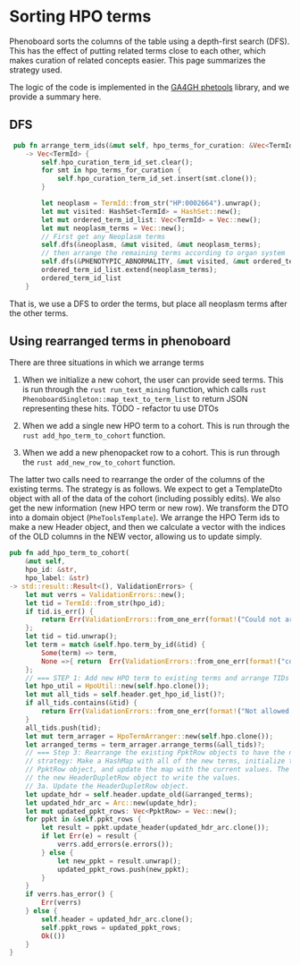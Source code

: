 # Sorting HPO terms

Phenoboard sorts the columns of the table using a depth-first search (DFS). This has the effect
of putting related terms close to each other, which makes curation of related concepts easier. This page summarizes the strategy used.

The logic of the code is implemented in the [GA4GH phetools](https://github.com/P2GX/ga4ghphetools) library, and we provide a summary here.


## DFS
```rust
 pub fn arrange_term_ids(&mut self, hpo_terms_for_curation: &Vec<TermId>) 
    -> Vec<TermId> {
        self.hpo_curation_term_id_set.clear();
        for smt in hpo_terms_for_curation {
            self.hpo_curation_term_id_set.insert(smt.clone());
        }

        let neoplasm = TermId::from_str("HP:0002664").unwrap();
        let mut visited: HashSet<TermId> = HashSet::new();
        let mut ordered_term_id_list: Vec<TermId> = Vec::new();
        let mut neoplasm_terms = Vec::new();
        // First get any Neoplasm terms
        self.dfs(&neoplasm, &mut visited, &mut neoplasm_terms);
        // then arrange the remaining terms according to organ system
        self.dfs(&PHENOTYPIC_ABNORMALITY, &mut visited, &mut ordered_term_id_list);
        ordered_term_id_list.extend(neoplasm_terms);
        ordered_term_id_list
    }
``` 
That is, we use a DFS to order the terms, but place all neoplasm terms after the other terms.

## Using rearranged terms in phenoboard

There are three situations in which we arrange terms

1. When we initialize a new cohort, the user can provide seed terms. This is run through the
```rust run_text_mining``` function, which calls ```rust PhenoboardSingleton::map_text_to_term_list``` to return JSON representing these hits.
TODO - refactor tu use DTOs

2. When we add a single new HPO term to a cohort. This is run through the
```rust add_hpo_term_to_cohort``` function.

3. When we add a new phenopacket row to a cohort. This is run through the 
```rust add_new_row_to_cohort``` function.

The latter two calls need to rearrange the order of the columns of the existing terms. The strategy is as follows. We expect to get a TemplateDto object with all of the data of the cohort (including
possibly edits). We also get the new information (new HPO term or new row). We transform the
DTO into a domain object (``PheToolsTemplate``). We arrange the HPO Term ids to make a new Header object, and then we calculate a vector with the indices of the OLD columns in the NEW vector, allowing us to update simply. 


```rust
pub fn add_hpo_term_to_cohort(
    &mut self,
    hpo_id: &str,
    hpo_label: &str) 
-> std::result::Result<(), ValidationErrors> {
    let mut verrs = ValidationErrors::new();
    let tid = TermId::from_str(hpo_id);
    if tid.is_err() {
        return Err(ValidationErrors::from_one_err(format!("Could not arrange terms: {}\n", hpo_id)));
    };
    let tid = tid.unwrap();
    let term = match &self.hpo.term_by_id(&tid) {
        Some(term) => term,
        None =>{ return  Err(ValidationErrors::from_one_err(format!("could not retrieve HPO term for '{hpo_id}'"))); }
    };
    // === STEP 1: Add new HPO term to existing terms and arrange TIDs ===
    let hpo_util = HpoUtil::new(self.hpo.clone());
    let mut all_tids = self.header.get_hpo_id_list()?;
    if all_tids.contains(&tid) {
        return Err(ValidationErrors::from_one_err(format!("Not allowed to add term {} because it already is present", &tid)));
    }
    all_tids.push(tid);
    let mut term_arrager = HpoTermArranger::new(self.hpo.clone());
    let arranged_terms = term_arrager.arrange_terms(&all_tids)?;
    // === Step 3: Rearrange the existing PpktRow objects to have the new HPO terms and set the new terms to "na"
    // strategy: Make a HashMap with all of the new terms, initialize the values to na. Clone this, pass it to the
    // PpktRow object, and update the map with the current values. The remaining (new) terms will be "na". Then use
    // the new HeaderDupletRow object to write the values.
    // 3a. Update the HeaderDupletRow object.
    let update_hdr = self.header.update_old(&arranged_terms);
    let updated_hdr_arc = Arc::new(update_hdr);
    let mut updated_ppkt_rows: Vec<PpktRow> = Vec::new();
    for ppkt in &self.ppkt_rows {
        let result = ppkt.update_header(updated_hdr_arc.clone());
        if let Err(e) = result {
            verrs.add_errors(e.errors());
        } else {
            let new_ppkt = result.unwrap();
            updated_ppkt_rows.push(new_ppkt);
        }
    }
    if verrs.has_error() {
        Err(verrs)
    } else {
        self.header = updated_hdr_arc.clone();
        self.ppkt_rows = updated_ppkt_rows;
        Ok(())
    }
}
````

